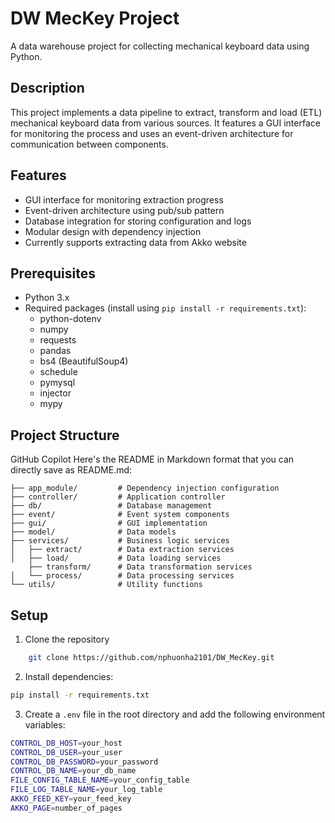 # DW MecKey Project

A data warehouse project for collecting mechanical keyboard data using Python.

## Description

This project implements a data pipeline to extract, transform and load (ETL) mechanical keyboard data from various sources. It features a GUI interface for monitoring the process and uses an event-driven architecture for communication between components.

## Features

- GUI interface for monitoring extraction progress
- Event-driven architecture using pub/sub pattern  
- Database integration for storing configuration and logs
- Modular design with dependency injection
- Currently supports extracting data from Akko website

## Prerequisites

- Python 3.x
- Required packages (install using `pip install -r requirements.txt`):
  - python-dotenv
  - numpy
  - requests 
  - pandas
  - bs4 (BeautifulSoup4)
  - schedule
  - pymysql
  - injector
  - mypy

## Project Structure
GitHub Copilot
Here's the README in Markdown format that you can directly save as README.md:

```
├── app_module/         # Dependency injection configuration 
├── controller/         # Application controller 
├── db/                 # Database management 
├── event/              # Event system components 
├── gui/                # GUI implementation 
├── model/              # Data models 
├── services/           # Business logic services 
│   ├── extract/        # Data extraction services 
│   ├── load/           # Data loading services
    ├── transform/      # Data transformation services
│   └── process/        # Data processing services 
└── utils/              # Utility functions
```


## Setup

1. Clone the repository
```bash
    git clone https://github.com/nphuonha2101/DW_MecKey.git
```
2. Install dependencies:
```bash
pip install -r requirements.txt
```

3. Create a `.env` file in the root directory and add the following environment variables:
```bash
CONTROL_DB_HOST=your_host
CONTROL_DB_USER=your_user
CONTROL_DB_PASSWORD=your_password  
CONTROL_DB_NAME=your_db_name
FILE_CONFIG_TABLE_NAME=your_config_table
FILE_LOG_TABLE_NAME=your_log_table
AKKO_FEED_KEY=your_feed_key
AKKO_PAGE=number_of_pages
```